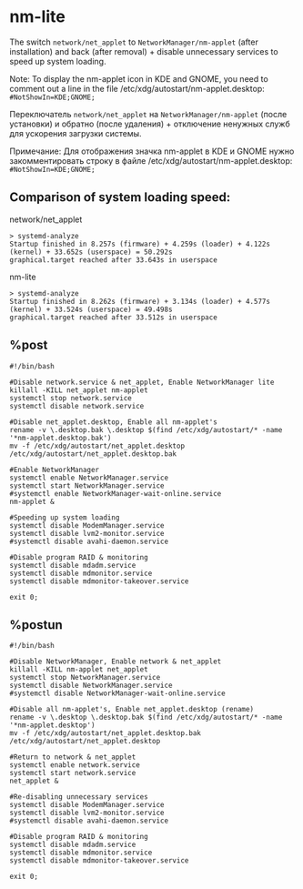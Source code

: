 # nm-lite
The switch `network/net_applet` to `NetworkManager/nm-applet` (after installation) and back (after removal) + disable unnecessary services to speed up system loading.

Note: To display the nm-applet icon in KDE and GNOME, you need to comment out a line in the file /etc/xdg/autostart/nm-applet.desktop: `#NotShowIn=KDE;GNOME;`


Переключатель `network/net_applet` на `NetworkManager/nm-applet` (после установки) и обратно (после удаления) + отключение ненужных служб для ускорения загрузки системы.

Примечание: Для отображения значка nm-applet в KDE и GNOME нужно закомментировать строку в файле /etc/xdg/autostart/nm-applet.desktop: `#NotShowIn=KDE;GNOME;`

Сomparison of system loading speed:
--
network/net_applet
```
> systemd-analyze
Startup finished in 8.257s (firmware) + 4.259s (loader) + 4.122s (kernel) + 33.652s (userspace) = 50.292s 
graphical.target reached after 33.643s in userspace
```
nm-lite
```
> systemd-analyze
Startup finished in 8.262s (firmware) + 3.134s (loader) + 4.577s (kernel) + 33.524s (userspace) = 49.498s 
graphical.target reached after 33.512s in userspace
```
%post
--
```
#!/bin/bash

#Disable network.service & net_applet, Enable NetworkManager lite
killall -KILL net_applet nm-applet
systemctl stop network.service
systemctl disable network.service

#Disable net_applet.desktop, Enable all nm-applet's
rename -v \.desktop.bak \.desktop $(find /etc/xdg/autostart/* -name '*nm-applet.desktop.bak')
mv -f /etc/xdg/autostart/net_applet.desktop /etc/xdg/autostart/net_applet.desktop.bak

#Enable NetworkManager
systemctl enable NetworkManager.service
systemctl start NetworkManager.service
#systemctl enable NetworkManager-wait-online.service
nm-applet &

#Speeding up system loading
systemctl disable ModemManager.service
systemctl disable lvm2-monitor.service
#systemctl disable avahi-daemon.service

#Disable program RAID & monitoring
systemctl disable mdadm.service
systemctl disable mdmonitor.service
systemctl disable mdmonitor-takeover.service

exit 0;
```

%postun
--
```
#!/bin/bash

#Disable NetworkManager, Enable network & net_applet
killall -KILL nm-applet net_applet
systemctl stop NetworkManager.service
systemctl disable NetworkManager.service
#systemctl disable NetworkManager-wait-online.service

#Disable all nm-applet's, Enable net_applet.desktop (rename)
rename -v \.desktop \.desktop.bak $(find /etc/xdg/autostart/* -name '*nm-applet.desktop')
mv -f /etc/xdg/autostart/net_applet.desktop.bak /etc/xdg/autostart/net_applet.desktop

#Return to network & net_applet
systemctl enable network.service
systemctl start network.service
net_applet &

#Re-disabling unnecessary services
systemctl disable ModemManager.service
systemctl disable lvm2-monitor.service
#systemctl disable avahi-daemon.service

#Disable program RAID & monitoring
systemctl disable mdadm.service
systemctl disable mdmonitor.service
systemctl disable mdmonitor-takeover.service

exit 0;
```
